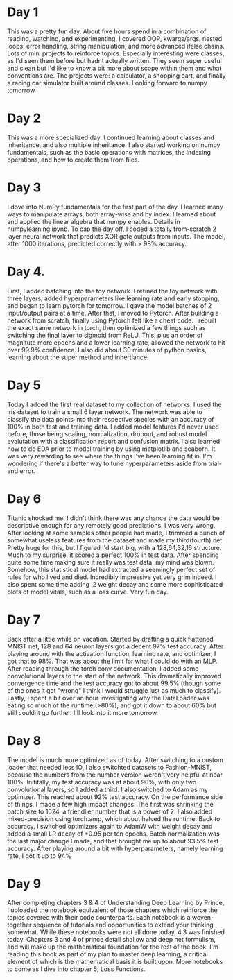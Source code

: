# Day 1
This was a pretty fun day. About five hours spend in a combination of reading, watching, and experimenting. I covered OOP, kwargs/args, nested loops, error handling, string manipulation, and more advanced ifelse chains. Lots of mini projects to reinforce topics. Especially interesting were classes, as I'd seen them before but hadnt actually written. They seem super useful and clean but I'd like to know a bit more about scope within them and what conventions are. The projects were: a calculator, a shopping cart, and finally a racing car simulator built around classes. Looking forward to numpy tomorrow.
# Day 2
This was a more specialized day. I continued learning about classes and inheritance, and also multiple inheritance. I also started working on numpy fundamentals, such as the basic operations with matrices, the indexing operations, and how to create them from files.
# Day 3
I dove into NumPy fundamentals for the first part of the day. I learned many ways to manipulate arrays, both array-wise and by index. I learned about and applied the linear algebra that numpy enables. Details in numpylearning.ipynb. To cap the day off, I coded a totally from-scratch 2 layer neural network that predicts XOR gate outputs from inputs. The model, after 1000 iterations, predicted correctly with > 98% accuracy.
# Day 4.
First, I added batching into the toy network. I refined the toy network with three layers, added hyperparameters like learning rate and early stopping, and began to learn pytorch for tomorrow. I gave the model batches of 2 input/output pairs at a time. After that, I moved to Pytorch. After building a network from scratch, finally using Pytorch felt like a cheat code. I rebuilt the exact same network in torch, then optimized a few things such as switching the final layer to sigmoid from ReLU. This, plus an order of magnitute more epochs and a lower learning rate, allowed the network to hit over 99.9% confidence. I also did about 30 minutes of python basics, learning about the super method and inhertiance.
# Day 5
Today I added the first real dataset to my collection of networks. I used the iris dataset to train a small 6 layer network. The network was able to classify the data points into their respective species with an accuracy of 100% in both test and training data. I added model features I'd never used before, those being scaling, normalization, dropout, and robust model evalutation with a classification report and confusion matrix. I also learned how to do EDA prior to model training by using matplotlib and seaborn. It was very rewarding to see where the things I've been learning fit in. I'm wondering if there's a better way to tune hyperparameters aside from trial-and error.
# Day 6
Titanic shocked me. I didn't think there was any chance the data would be descriptive enough for any remotely good predictions. I was very wrong. After looking at some samples other people had made, I trimmed a bunch of somewhat useless features from the dataset and made my third(fourth) net. Pretty huge for this, but I figured I'd start big, with a 128,64,32,16 structure. Much to my surprise, it scored a perfect 100% in test data. After spending quite some time making sure it really was test data, my mind was blown. Somehow, this statistical model had extracted a seemingly perfect set of rules for who lived and died. Incredibly impressive yet very grim indeed. I also spent some time adding l2 weight decay and some more sophisticated plots of model vitals, such as a loss curve. Very fun day.
# Day 7 
Back after a little while on vacation. Started by drafting a quick flattened MNIST net, 128 and 64 neuron layers got a decent 97% test accuracy. After playing around with the activation function, learning rate, and optimizer, I got that to 98%. That was about the limit for what I could do with an MLP. After reading through the torch conv documentation, I added some convolutional layers to the start of the network. This dramatically improved convergence time and the test accuracy got to about 99.5% (though some of the ones it got "wrong" I think I would struggle just as much to classify). Lastly, I spent a bit over an hour investigating why the DataLoader was eating so much of the runtime (>80%), and got it down to about 60% but still couldnt go further. I'll look into it more tomorrow.
# Day 8
The model is much more optimized as of today. After switching to a custom loader that needed less IO, I also switchted datasets to Fashion-MNIST, because the numbers from the number version weren't very helpful at near 100%. Inititally, my test accuracy was at about 90%, with only two convolutional layers, so I added a third. I also switched to Adam as my optimizer. This reached about 92% test accuracy. On the performance side of things, I made a few high impact changes. The first was shrinking the batch size to 1024, a friendlier number that is a power of 2. I also added mixed-precision using torch.amp, which about halved the runtime. Back to accuracy, I switched optimizers again to AdamW with weight decay and added a small LR decay of  *0.95 per ten epochs. Batch normalization was the last major change I made, and that brought me up to about 93.5% test accuracy. After playing around a bit with hyperparameters, namely learning rate, I got it up to 94%
# Day 9 
After completing chapters 3 & 4 of Understanding Deep Learning by Prince, I uploaded the notebook equivalent of those chapters which reinforce the topics covered with their code counterparts. Each notebook is a woven-together sequence of tutorials and opportunities to extend your thinking somewhat. While these notebooks were not all done today, 4.3 was finished today. Chapters 3 and 4 of prince detail shallow and deep net formulism, and will make up the mathematical foundation for the rest of the book. I'm reading this book as part of my plan to master deep learning, a critical element of which is the mathematical basis it is built upon. More notebooks to come as I dive into chapter 5, Loss Functions.
